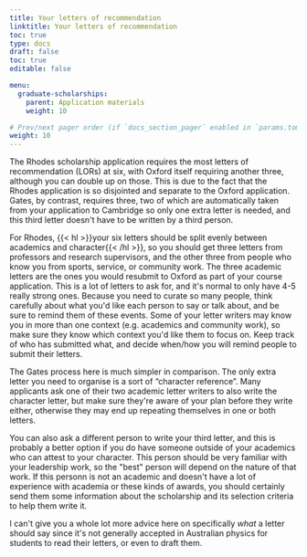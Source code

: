 ```yaml
---
title: Your letters of recommendation
linktitle: Your letters of recommendation
toc: true
type: docs
draft: false
toc: true
editable: false

menu:
  graduate-scholarships:
    parent: Application materials
    weight: 10

# Prev/next pager order (if `docs_section_pager` enabled in `params.toml`)
weight: 10
---
```


The Rhodes scholarship application requires the most letters of recommendation (LORs) at six, with Oxford itself requiring another three, although you can double up on those. This is due to the fact that the Rhodes application is so disjointed and separate to the Oxford application. Gates, by contrast, requires three, two of which are automatically taken from your application to Cambridge so only one extra letter is needed, and this third letter doesn't have to be written by a third person.

For Rhodes, {{< hl >}}your six letters should be split evenly between academics and character{{< /hl >}}, so you should get three letters from professors and research supervisors, and the other three from people who know you from sports, service, or community work. The three academic letters are the ones you would resubmit to Oxford as part of your course application. This is a lot of letters to ask for, and it's normal to only have 4-5 really strong ones. Because you need to curate so many people, think carefully about what you'd like each person to say or talk about, and be sure to remind them of these events. Some of your letter writers may know you in more than one context (e.g. academics and community work), so make sure they know which context you'd like them to focus on. Keep track of who has submitted what, and decide when/how you will remind people to submit their letters.

The Gates process here is much simpler in comparison. The only extra letter you need to organise is a sort of “character reference”. Many applicants ask one of their two academic letter writers to also write the character letter, but make sure they're aware of your plan before they write either, otherwise they may end up repeating themselves in one or both letters.

You can also ask a different person to write your third letter, and this is probably a better option if you do have someone outside of your academics who can attest to your character. This person should be very familiar with your leadership work, so the "best" person will depend on the nature of that work. If this personn is not an academic and doesn't have a lot of experience with academia or these kinds of awards, you should certainly send them some information about the scholarship and its selection criteria to help them write it.

I can't give you a whole lot more advice here on specifically *what* a letter should say since it's not generally accepted in Australian physics for students to read their letters, or even to draft them.
